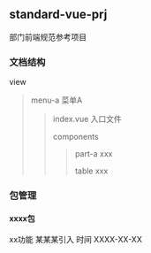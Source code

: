 ## standard-vue-prj

部门前端规范参考项目

### 文档结构

view

> menu-a  菜单A
>
> > index.vue 入口文件
> >
> > components
> >
> > > part-a   xxx
> > >
> > > table xxx

### 包管理

#### xxxx包

xx功能 某某某引入 时间 XXXX-XX-XX
